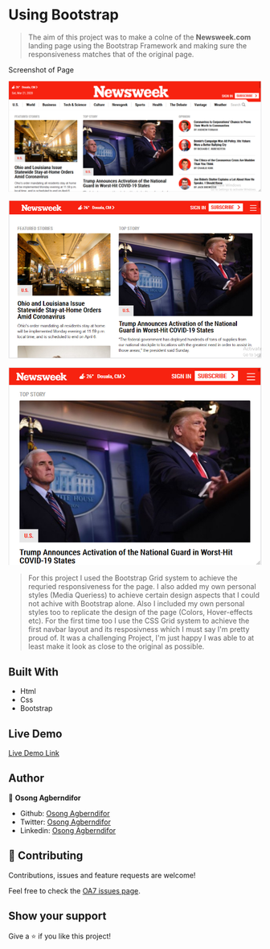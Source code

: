 # Using Bootstrap

> The aim of this project was to make a colne of the **Newsweek.com** landing page using the Bootstrap Framework and making sure the responsiveness matches that of the original page. 

Screenshot of Page

![screenshot](img/screen1.PNG)

![screenshot](img/screen2.PNG)

![screenshot](img/screen3.PNG)

> For this project I used the Bootstrap Grid system to achieve the requried responsiveness for the page. I also added my own personal styles (Media Queriess) to achieve certain design aspects that I could not achive with Bootstrap alone. Also I included my own personal styles too to replicate the design of the page (Colors, Hover-effects etc). For the first time too I use the CSS Grid system to achieve the first navbar layout and its resposivness which I must say I'm pretty proud of. It was a challenging Project, I'm just happy I was able to at least make it look as close to the original as possible.

## Built With

- Html
- Css
- Bootstrap

## Live Demo

[Live Demo Link](https://rawcdn.githack.com/OA7/Newsweek-clone/cf6284145ca762f50c1174951fb623271c30558e/index.html)


## Author

👤 **Osong Agberndifor**

- Github: [Osong Agberndifor](https://github.com/OA7)
- Twitter: [Osong Agberndifor](https://twitter.com/Osong17)
- Linkedin: [Osong Agberndifor](https://linkedin.com/osong-agberndifor)


## 🤝 Contributing

Contributions, issues and feature requests are welcome!

Feel free to check the [OA7 issues page](https://github.com/OA7/Newsweek-clone/issues).

## Show your support

Give a ⭐️ if you like this project!

